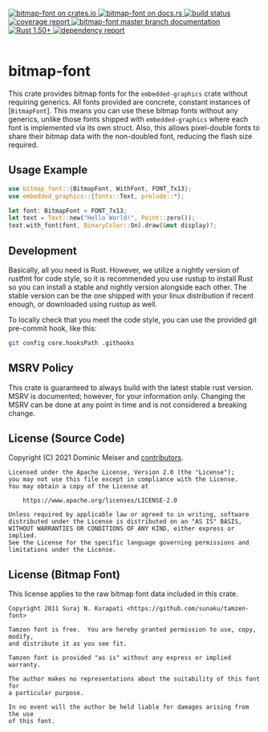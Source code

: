 <br/>
<div>
	<a href="https://crates.io/crates/bitmap-font">
		<img alt="bitmap-font on crates.io" src="https://img.shields.io/crates/v/bitmap-font.svg"/>
	</a>
	<a href="https://docs.rs/bitmap-font">
		<img alt="bitmap-font on docs.rs" src="https://docs.rs/bitmap-font/badge.svg"/>
	</a>
	<a href="https://github.com/msrd0/bitmap-font/actions/workflows/rust.yml">
		<img alt="build status" src="https://github.com/msrd0/bitmap-font/actions/workflows/rust.yml/badge.svg"/>
	</a>
	<a href="https://msrd0.github.io/bitmap-font/tarpaulin-report.html">
		<img alt="coverage report" src="https://msrd0.github.io/bitmap-font/coverage.svg"/>
	</a>
	<a href="https://msrd0.github.io/bitmap-font/doc/bitmap_font/index.html">
		<img alt="bitmap-font master branch documentation" src="https://img.shields.io/badge/docs-master-blue.svg"/>
	</a>
	<a href="https://blog.rust-lang.org/2020/12/31/Rust-1.50.0.html">
		<img alt="Rust 1.50+" src="https://img.shields.io/badge/rustc-1.50+-orange.svg"/>
	</a>
	<a href="https://deps.rs/repo/github/msrd0/bitmap-font">
		<img alt="dependency report" src="https://deps.rs/repo/github/msrd0/bitmap-font/status.svg"/>
	</a>
</div>
<br/>

# bitmap-font

This crate provides bitmap fonts for the `embedded-graphics` crate without requiring generics. All
fonts provided are concrete, constant instances of [`BitmapFont`]. This means you can use these
bitmap fonts without any generics, unlike those fonts shipped with `embedded-graphics` where each
font is implemented via its own struct. Also, this allows pixel-double fonts to share their bitmap
data with the non-doubled font, reducing the flash size required.

## Usage Example

```rust
use bitmap_font::{BitmapFont, WithFont, FONT_7x13};
use embedded_graphics::{fonts::Text, prelude::*};

let font: BitmapFont = FONT_7x13;
let text = Text::new("Hello World!", Point::zero());
text.with_font(font, BinaryColor::On).draw(&mut display)?;
```

## Development

Basically, all you need is Rust. However, we utilize a nightly version of rustfmt for code style, so it is recommended
you use rustup to install Rust so you can install a stable and nightly version alongside each other. The stable version
can be the one shipped with your linux distribution if recent enough, or downloaded using rustup as well.

To locally check that you meet the code style, you can use the provided git pre-commit hook, like this:

```bash
git config core.hooksPath .githooks
```

## MSRV Policy

This crate is guaranteed to always build with the latest stable rust version. MSRV is documented; however, for your
information only. Changing the MSRV can be done at any point in time and is not considered a breaking change.

## License (Source Code)

Copyright (C) 2021 Dominic Meiser and [contributors](https://github.com/msrd0/bitmap-font/graphs/contributors).

```
Licensed under the Apache License, Version 2.0 (the "License");
you may not use this file except in compliance with the License.
You may obtain a copy of the License at

	https://www.apache.org/licenses/LICENSE-2.0

Unless required by applicable law or agreed to in writing, software
distributed under the License is distributed on an "AS IS" BASIS,
WITHOUT WARRANTIES OR CONDITIONS OF ANY KIND, either express or implied.
See the License for the specific language governing permissions and
limitations under the License.
```

## License (Bitmap Font)

This license applies to the raw bitmap font data included in this crate.

```
Copyright 2011 Suraj N. Kurapati <https://github.com/sunaku/tamzen-font>

Tamzen font is free.  You are hereby granted permission to use, copy, modify,
and distribute it as you see fit.

Tamzen font is provided "as is" without any express or implied warranty.

The author makes no representations about the suitability of this font for
a particular purpose.

In no event will the author be held liable for damages arising from the use
of this font.
```

